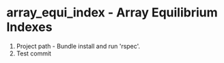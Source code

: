 # array_equi_index - Array Equilibrium Indexes

1. Project path  - Bundle install and run 'rspec'.
2. Test commit
